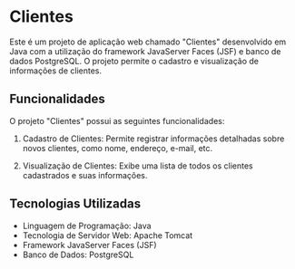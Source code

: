 # Clientes

Este é um projeto de aplicação web chamado "Clientes" desenvolvido em Java com a utilização do framework JavaServer Faces (JSF) e banco de dados PostgreSQL. O projeto permite o cadastro e visualização de informações de clientes.

## Funcionalidades

O projeto "Clientes" possui as seguintes funcionalidades:

1. Cadastro de Clientes: Permite registrar informações detalhadas sobre novos clientes, como nome, endereço, e-mail, etc.

2. Visualização de Clientes: Exibe uma lista de todos os clientes cadastrados e suas informações.

## Tecnologias Utilizadas

- Linguagem de Programação: Java
- Tecnologia de Servidor Web: Apache Tomcat
- Framework JavaServer Faces (JSF)
- Banco de Dados: PostgreSQL
